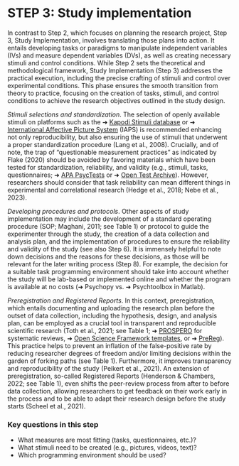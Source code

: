 # STEP 3: Study implementation

In contrast to Step 2, which focuses on planning the research project, Step 3, Study Implementation, involves translating those plans into action. It entails developing tasks or paradigms to manipulate independent variables (IVs) and measure dependent variables (DVs), as well as creating necessary stimuli and control conditions. While Step 2 sets the theoretical and methodological framework, Study Implementation (Step 3) addresses the practical execution, including the precise crafting of stimuli and control over experimental conditions. This phase ensures the smooth transition from theory to practice, focusing on the creation of tasks, stimuli, and control conditions to achieve the research objectives outlined in the study design.

_Stimuli selections and standardization_. The selection of openly available stimuli on platforms such as the ➜ [Kapodi Stimuli database](https://airtable.com/shrnVoUZrwu6riP9b/tbljKUnVvikhzaNvF/viwlo7OvlHBG2q88P?blocks=hide) or ➜ [International Affective Picture System](https://csea.phhp.ufl.edu/media.html) (IAPS) is recommended enhancing not only reproducibility, but also ensuring the use of stimuli that underwent a proper standardization procedure (Lang et al., 2008). Crucially, and of note, the trap of “questionable measurement practices” as indicated by Flake (2020) should be avoided by favoring materials which have been tested for standardization, reliability, and validity (e.g., stimuli, tasks, questionnaires; ➜ [APA PsycTests](https://www.apa.org/pubs/databases/psyctests) or ➜ [Open Test Archive](https://www.testarchiv.eu/en)). However, researchers should consider that task reliability can mean different things in experimental and correlational research (Hedge et al., 2018; Nebe et al., 2023). 

_Developing procedures and protocols_. Other aspects of study implementation may include the development of a standard operating procedure (SOP; Maghani, 2011; see Table 1) or protocol to guide the experimenter through the study, the creation of a data collection and analysis plan, and the implementation of procedures to ensure the reliability and validity of the study (see also Step 6). It is immensely helpful to note down decisions and the reasons for these decisions, as those will be relevant for the later writing process (Step 8). For example, the decision for a suitable task programming environment should take into account whether the study will be lab-based or implemented online and whether the program is available at no costs (➜ Psychopy vs. ➜ Psychtoolbox in Matlab).

_Preregistration and Registered Reports_. In this context, preregistration, which entails documenting and uploading the research plan before the outset of data collection, including the hypothesis, design, and analysis plan, can be employed as a crucial tool in transparent and reproducible scientific research (Toth et al., 2021; see Table 1; ➜ [PROSPERO](https://www.crd.york.ac.uk/prospero/) for systematic reviews, ➜ [Open Science Framework templates](https://osf.io/zg78t), or ➜ [PreReg](https://prereg-psych.org/index.php/rrp)). This practice helps to prevent an inflation of the false-positive rate by reducing researcher degrees of freedom and/or limiting decisions within the garden of forking paths (see Table 1). Furthermore, it improves transparency and reproducibility of the study (Peikert et al., 2021). An extension of preregistration, so-called Registered Reports (Henderson & Chambers, 2022; see Table 1), even shifts the peer-review process from after to before data collection, allowing researchers to get feedback on their work early in the process and to be able to adapt their research design before the study starts (Scheel et al., 2021).

### Key questions in this step
- What measures are most fitting (tasks, questionnaires, etc.)?
- What stimuli need to be created (e.g., pictures, videos, text)?
- Which programming environment should be used?
